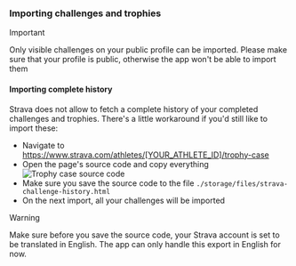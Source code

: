 ### Importing challenges and trophies

> [!IMPORTANT]
> Only visible challenges on your public profile can be imported. Please make sure that your profile is public,
> otherwise the app won't be able to import them

#### Importing complete history

Strava does not allow to fetch a complete history of your completed challenges and trophies.
There's a little workaround if you'd still like to import these:
* Navigate to https://www.strava.com/athletes/[YOUR_ATHLETE_ID]/trophy-case
* Open the page's source code and copy everything
  ![Trophy case source code](public/assets/images/readme/trophy-case-source-code.png)
* Make sure you save the source code to the file `./storage/files/strava-challenge-history.html`
* On the next import, all your challenges will be imported

> [!WARNING]
> Make sure before you save the source code, your Strava account is set to be translated in English.
> The app can only handle this export in English for now.